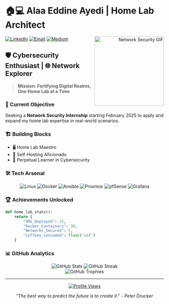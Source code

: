 # 🏠💻 Alaa Eddine Ayedi | Home Lab Architect

<div align="right">
<img src="https://media.giphy.com/media/l0HlNaQ6gWfllcjDO/giphy.gif" align="right" height="220" width="220" alt="Network Security GIF" />
</div>

[![LinkedIn](https://img.shields.io/badge/Connect-0A66C2?style=for-the-badge&logo=linkedin&logoColor=white)](https://linkedin.com/in/alaaeddineayedi)
[![Email](https://img.shields.io/badge/Contact-EA4335?style=for-the-badge&logo=gmail&logoColor=white)](mailto:alaa.ayedi.personal@google.com)
[![Medium](https://img.shields.io/badge/Read-000000?style=for-the-badge&logo=medium&logoColor=white)](https://medium.com/@alaayedi090)

## 🛡️ Cybersecurity Enthusiast | 🌐 Network Explorer

> **Mission: Fortifying Digital Realms, One Home Lab at a Time**

### 🎯 Current Objective
Seeking a **Network Security Internship** starting February 2025 to apply and expand my home lab expertise in real-world scenarios.

### 🏗️ Building Blocks
- 🖥️ Home Lab Maestro
- 🚀 Self-Hosting Aficionado
- 🧠 Perpetual Learner in Cybersecurity

### 🛠️ Tech Arsenal

<div align="center">

![Linux](https://img.shields.io/badge/Linux-FCC624?style=for-the-badge&logo=linux&logoColor=black)
![Docker](https://img.shields.io/badge/Docker-2496ED?style=for-the-badge&logo=docker&logoColor=white)
![Ansible](https://img.shields.io/badge/Ansible-EE0000?style=for-the-badge&logo=ansible&logoColor=white)
![Proxmox](https://img.shields.io/badge/Proxmox-E57000?style=for-the-badge&logo=proxmox&logoColor=white)
![pfSense](https://img.shields.io/badge/pfSense-212121?style=for-the-badge&logo=pfsense&logoColor=white)
![Grafana](https://img.shields.io/badge/Grafana-F46800?style=for-the-badge&logo=grafana&logoColor=white)

</div>

### 🏆 Achievements Unlocked
```python
def home_lab_stats():
    return {
        "VMs_Deployed": 15,
        "Docker_Containers": 30,
        "Networks_Secured": 5,
        "Coffees_Consumed": float('inf')
    }
```

### 📊 GitHub Analytics

<div align="center">
  <img src="https://github-readme-stats.vercel.app/api?username=YOUR_GITHUB_USERNAME&show_icons=true&count_private=true&hide_border=true&title_color=00FF00&icon_color=00FF00&text_color=c9d1d9&bg_color=0d1117" alt="GitHub Stats" /> 
  <img src="https://github-readme-streak-stats.herokuapp.com/?user=YOUR_GITHUB_USERNAME&theme=dark&hide_border=true&stroke=00FF00&background=0D1117&ring=00FF00&fire=00FF00&currStreakLabel=00FF00" alt="GitHub Streak" />
</div>

<div align="center">
  <img src="https://github-profile-trophy.vercel.app/?username=YOUR_GITHUB_USERNAME&theme=matrix&no-frame=true&no-bg=true&margin-w=4" alt="GitHub Trophies" />
</div>

---

<div align="center">
  
[![Profile Views](https://komarev.com/ghpvc/?username=YOUR_GITHUB_USERNAME&color=brightgreen&style=flat-square&label=Profile+Visitors)](https://github.com/YOUR_GITHUB_USERNAME)

</div>

<div align="center">
  <i>"The best way to predict the future is to create it." - Peter Drucker</i>
</div>

